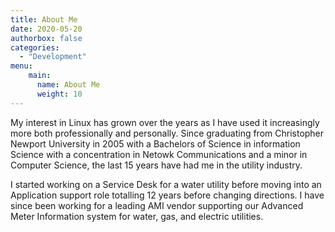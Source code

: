 ```yaml
---
title: About Me
date: 2020-05-20
authorbox: false
categories:
  - "Development"
menu:
    main:
      name: About Me
      weight: 10
---
```


My interest in Linux has grown over the years as I have used it increasingly more both professionally and personally. Since graduating from Christopher Newport University in 2005 with a Bachelors of Science in information Science with a concentration in Netowk Communications and a minor in Computer Science, the last 15 years have had me in the utility industry.

I started working on a Service Desk for a water utility before moving into an Application support role totalling 12 years before changing directions.  I have since been working for a leading AMI vendor supporting our Advanced Meter Information system for water, gas, and electric utilities.
